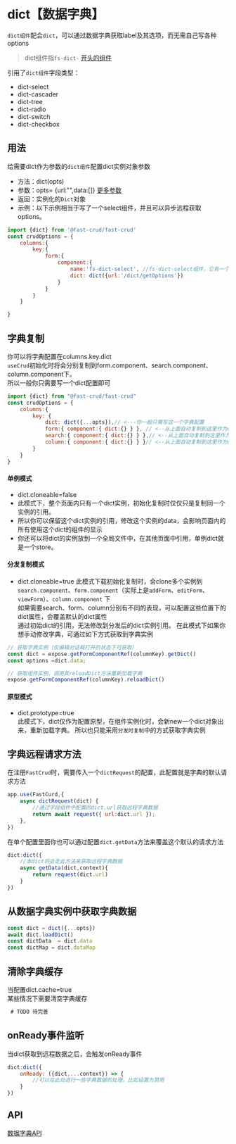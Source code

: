 
# dict【数据字典】

`dict组件`配合`dict`，可以通过数据字典获取label及其选项，而无需自己写各种options
> dict组件指`fs-dict-` [开头的组件](../../api/components/crud/extends/fs-dict-select.md)

引用了`dict组件`字段类型：
* dict-select
* dict-cascader
* dict-tree
* dict-radio
* dict-switch
* dict-checkbox


## 用法
给需要dict作为参数的`dict组件`配置dict实例对象参数

* 方法：dict(opts)
* 参数：opts= {url:"",data:[]}  [更多参数](../../api/dict)
* 返回：实例化的`Dict`对象
* 示例：以下示例相当于写了一个select组件，并且可以异步远程获取options。
```js
import {dict} from '@fast-crud/fast-crud'
const crudOptions = {
    columns:{
        key:{
            form:{
                component:{
                    name:'fs-dict-select', //fs-dict-select组件，它有一个dict参数
                    dict: dict({url:'/dict/getOptions'})
                }   
            }   
        }
    }

}
```
## 字典复制
你可以将字典配置在columns.key.dict     
`useCrud`初始化时将会分别复制到form.component、search.component、column.component下。    
所以一般你只需要写一个dict配置即可
```js
import {dict} from "@fast-crud/fast-crud"
const crudOptions = {
    columns:{
        key: { 
            dict: dict({...opts}),// <---你一般只需写这一个字典配置
            form:{ component:{ dict:{} } }, // <--从上面自动复制到这里作为component的参数传入
            search:{ component:{ dict:{} } },// <--从上面自动复制到这里作为component的参数传入
            column:{ component:{ dict:{} } }// <--从上面自动复制到这里作为component的参数传入
        }
    }
}
```

#### 单例模式
* dict.cloneable=false     
* 此模式下，整个页面内只有一个dict实例，初始化复制时仅仅只是复制同一个实例的引用。       
* 所以你可以保留这个dict实例的引用，修改这个实例的data，会影响页面内的所有使用这个dict的组件的显示
* 你还可以将dict的实例放到一个全局文件中，在其他页面中引用，单例dict就是一个store。

#### 分发复制模式
* dict.cloneable=true
此模式下载初始化复制时，会clone多个实例到`search.component`、`form.component`（实际上是`addForm`、`editForm`、`viewForm`）、`column.component` 下            
如果需要search、form、column分别有不同的表现，可以配置这些位置下的dict属性，会覆盖默认的dict属性           
通过初始dict的引用，无法修改到分发后的dict实例引用。
在此模式下如果你想手动修改字典，可通过如下方式获取到字典实例
```js
// 获取字典实例（仅编辑对话框打开的状态下可获取）
const dict = expose.getFormComponentRef(columnKey).getDict() 
const options =dict.data;

// 获取组件实例，调用其reloadDict方法重新加载字典
expose.getFormComponentRef(columnKey).reloadDict()

```
#### 原型模式
* dict.prototype=true      
此模式下，dict仅作为配置原型，在组件实例化时，会新new一个dict对象出来，重新加载字典。
所以也只能采用`分发时复制`中的方式获取字典实例


## 字典远程请求方法
在注册`FastCrud`时，需要传入一个`dictRequest`的配置，此配置就是字典的默认请求方法
```js
app.use(FastCurd,{  
    async dictRequest(dict) {
        //通过字段组件中配置的dict.url获取远程字典数据
        return await request({ url:dict.url });
    },
})
```

在单个配置里面你也可以通过配置`dict.getData`方法来覆盖这个默认的请求方法
```js
dict:dict({
    //本dict将会走此方法来获取远程字典数据
    async getData(dict,context){
        return request(dict.url)
    }   
})

```


## 从数据字典实例中获取字典数据
```js
const dict = dict({...opts})
await dict.loadDict()
const dictData  = dict.data
const dictMap = dict.dataMap
```

## 清除字典缓存   
当配置dict.cache=true  
某些情况下需要清空字典缓存
```js
 # TODO 待完善
```

## onReady事件监听
当dict获取到远程数据之后，会触发onReady事件
```js
dict:dict({
    onReady: ({dict,...context}) => {
        //可以在此处进行一些字典数据的处理，比如设置为禁用
    }
})
``` 

## API

[数据字典API](../../api/dict)
